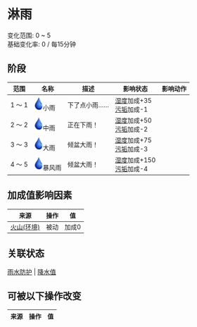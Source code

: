 # 淋雨  
变化范围: 0 ~ 5  
基础变化率: 0 / 每15分钟  
## 阶段  
范围  |  名称  |  描述  |  影响状态  |  影响动作  
----  |  ----  |  ----  |  ----  |  ----  
1 ～ 1  |  <img decoding="async" src="Sprite/Thirst.png" style="width:20px;">小雨  |  下了点小雨……  |  [湿度](Wetness.md)加成+35<br>[污垢](Filth.md)加成-1  |    
2 ～ 2  |  <img decoding="async" src="Sprite/Thirst.png" style="width:20px;">中雨  |  正在下雨！  |  [湿度](Wetness.md)加成+50<br>[污垢](Filth.md)加成-2  |    
3 ～ 3  |  <img decoding="async" src="Sprite/Thirst.png" style="width:20px;">大雨  |  倾盆大雨！  |  [湿度](Wetness.md)加成+75<br>[污垢](Filth.md)加成-3  |    
4 ～ 5  |  <img decoding="async" src="Sprite/Thirst.png" style="width:20px;">暴风雨  |  倾盆大雨！  |  [湿度](Wetness.md)加成+150<br>[污垢](Filth.md)加成-4  |    
## 加成值影响因素  
来源  |  操作  |  值  
----  |  ----  |  ----  
[火山(环境)](Env_AcidLake.md)  |  被动  |  加成0  
## 关联状态  
[雨水防护](RainProtection.md)  |  [降水值](RainValue.md)  
## 可被以下操作改变  
来源  |  操作  |  值  
----  |  ----  |  ----  
